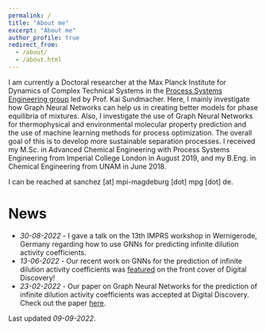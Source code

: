 ```yaml
---
permalink: /
title: "About me"
excerpt: "About me"
author_profile: true
redirect_from: 
  - /about/
  - /about.html
---
```


I am currently a Doctoral researcher at the Max Planck Institute for Dynamics of Complex Technical Systems in the [Process Systems Engineering group](https://www.mpi-magdeburg.mpg.de/pse) led by Prof. Kai Sundmacher. Here, I mainly investigate how Graph Neural Networks can help us in creating better models for phase equilibria of mixtures. Also, I investigate the use of Graph Neural Networks for thermophysical and environmental molecular property prediction and the use of machine learning methods for process optimization. The overall goal of this is to develop more sustainable separation processes. I received my M.Sc. in Advanced Chemical Engineering with Process Systems Engineering from Imperial College London in August 2019, and my B.Eng. in Chemical Engineering from UNAM in June 2018.

I can be reached at sanchez [at] mpi-magdeburg [dot] mpg [dot] de.

# News
* *30-08-2022* - I gave a talk on the 13th IMPRS workshop in Wernigerode, Germany regarding how to use GNNs for predicting infinite dilution activity coefficients. 
* *13-06-2022* - Our recent work on GNNs for the prediction of infinite dilution activity coefficients was [featured](https://pubs.rsc.org/en/content/articlepdf/2022/dd/d2dd90010f?page=search) on the front cover of Digital Discovery!
* *23-02-2022* - Our paper on Graph Neural Networks for the prediction of infinite dilution activity coefficients was accepted at Digital Discovery. Check out the paper [here](https://doi.org/10.1039/D1DD00037C).

Last updated *09-09-2022*.


